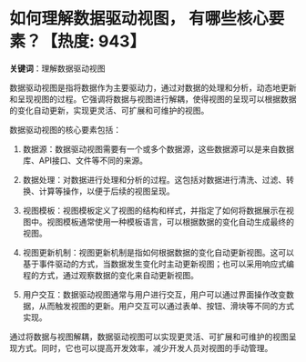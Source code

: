 # 如何理解数据驱动视图， 有哪些核心要素？【热度: 943】

**关键词**：理解数据驱动视图

数据驱动视图是指将数据作为主要驱动力，通过对数据的处理和分析，动态地更新和呈现视图的过程。它强调将数据与视图进行解耦，使得视图的呈现可以根据数据的变化自动更新，实现更灵活、可扩展和可维护的视图。

数据驱动视图的核心要素包括：

1. 数据源：数据驱动视图需要有一个或多个数据源，这些数据源可以是来自数据库、API接口、文件等不同的来源。

2. 数据处理：对数据进行处理和分析的过程。这包括对数据进行清洗、过滤、转换、计算等操作，以便于后续的视图呈现。

3. 视图模板：视图模板定义了视图的结构和样式，并指定了如何将数据展示在视图中。视图模板通常使用一种模板语言，可以根据数据的变化自动生成最终的视图。

4. 视图更新机制：视图更新机制是指如何根据数据的变化自动更新视图。这可以基于事件驱动的方式，当数据发生变化时主动更新视图；也可以采用响应式编程的方式，通过观察数据的变化来自动更新视图。

5. 用户交互：数据驱动视图通常与用户进行交互，用户可以通过界面操作改变数据，从而触发视图的更新。用户交互可以通过表单、按钮、滑块等不同的方式实现。

通过将数据与视图解耦，数据驱动视图可以实现更灵活、可扩展和可维护的视图呈现方式。同时，它也可以提高开发效率，减少开发人员对视图的手动管理。